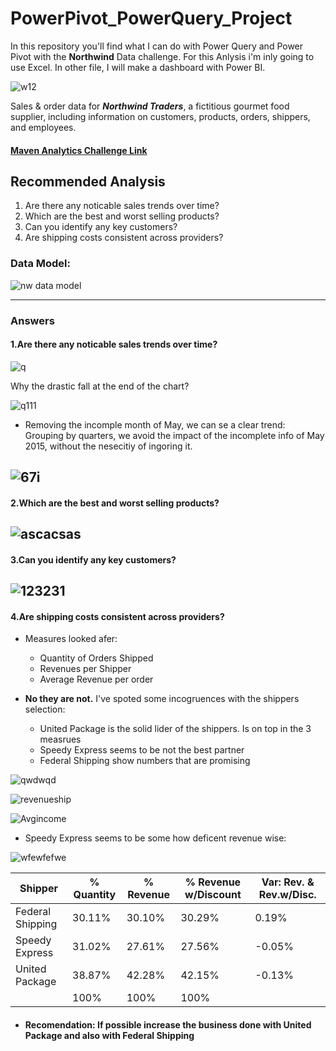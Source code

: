 # PowerPivot_PowerQuery_Project
In this repository you'll find what I can do with Power Query and Power Pivot with the **Northwind** Data challenge. For this Anlysis i'm inly going to use Excel. In other file, I will make a dashboard with Power BI. 

![w12](https://github.com/mfernandezcean/PowerPivot_PowerQuery_Project/assets/105746149/19fbff06-1460-4193-855a-d655a2984a1e)


Sales & order data for ***Northwind Traders***, a fictitious gourmet food supplier, including information on customers, products, orders, shippers, and employees.

#### [Maven Analytics Challenge Link](https://app.mavenanalytics.io/datasets)

## Recommended Analysis
 1.   Are there any noticable sales trends over time?
 2.   Which are the best and worst selling products?
 3.  Can you identify any key customers?
 4.   Are shipping costs consistent across providers?

### Data Model:

![nw data model](https://github.com/mfernandezcean/PowerPivot_PowerQuery_Project/assets/105746149/77be057b-fdfd-46ba-9a7e-552fe6e25bc9)

---
### Answers 
#### 1.Are there any noticable sales trends over time?

![q](https://github.com/mfernandezcean/PowerPivot_PowerQuery_Project/assets/105746149/e7b38865-dd47-4b6b-b627-4d6b2d1fd4cb)

Why the drastic fall at the end of the chart?

![q111](https://github.com/mfernandezcean/PowerPivot_PowerQuery_Project/assets/105746149/adb51554-a9e9-4a67-98b2-c1582e75e763)

 - Removing the incomple month of May, we can se a clear trend: Grouping by quarters, we avoid the impact of the incomplete info of May 2015, without the nesecitiy of ingoring it.


![67i](https://github.com/mfernandezcean/PowerPivot_PowerQuery_Project/assets/105746149/ca816fd7-83a7-4421-a729-60ccdaf4df35)
---

#### 2.Which are the best and worst selling products?

![ascacsas](https://github.com/mfernandezcean/PowerPivot_PowerQuery_Project/assets/105746149/bbf98fbe-ec12-49a6-b80c-3b10afb27635)
---

#### 3.Can you identify any key customers?

![123231](https://github.com/mfernandezcean/PowerPivot_PowerQuery_Project/assets/105746149/438ea0e0-d7a5-4bd5-9f80-a70d4ececfae)
---

#### 4.Are shipping costs consistent across providers?
- Measures looked afer:
   - Quantity of Orders Shipped
   - Revenues per Shipper
   - Average Revenue per order

- **No they are not.** I've spoted some incogruences with the shippers selection:
   - United Package is the solid lider of the shippers. Is on top in the 3 measrues
   - Speedy Express seems to be not the best partner
   - Federal Shipping show numbers that are promising

![qwdwqd](https://github.com/mfernandezcean/PowerPivot_PowerQuery_Project/assets/105746149/50f2511d-a67a-412d-9139-33e55e932326)

![revenueship](https://github.com/mfernandezcean/PowerPivot_PowerQuery_Project/assets/105746149/f3c21c48-9f08-4611-9de5-0c4f606cff0e)

![Avgincome](https://github.com/mfernandezcean/PowerPivot_PowerQuery_Project/assets/105746149/f601d990-4dbf-45eb-adb8-ec8e86edccbf)

- Speedy Express seems to be some how deficent revenue wise:
  
![wfewfefwe](https://github.com/mfernandezcean/PowerPivot_PowerQuery_Project/assets/105746149/43b31d7c-1988-4dd0-9e67-d659374b7afe)


| Shipper |% Quantity  |% Revenue|% Revenue w/Discount| Var: Rev. & Rev.w/Disc.
|--|--|--|--|--|
|  Federal Shipping| 30.11%|30.10%|30.29%|0.19%
|Speedy Express|31.02%|27.61%|27.56%|-0.05%
|United Package|38.87%|42.28%|42.15%|-0.13%|
||100%|100%|100%

- #### Recomendation: If possible increase the business done with United Package and also with Federal Shipping
